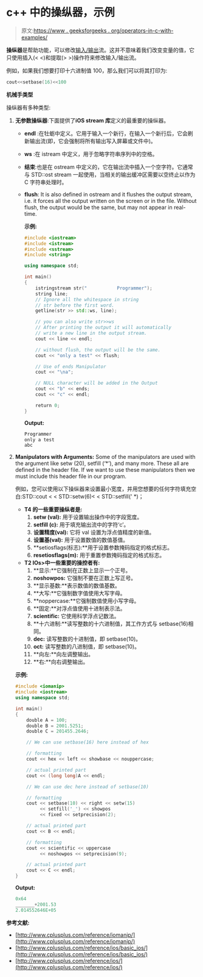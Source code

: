 # c++ 中的操纵器，示例

> 原文:[https://www . geeksforgeeks . org/operators-in-c-with-examples/](https://www.geeksforgeeks.org/manipulators-in-c-with-examples/)

**操纵器**是帮助功能，可以修改[输入/输出](https://www.geeksforgeeks.org/basic-input-output-c/)流。这并不意味着我们改变变量的值，它只使用插入(< <)和提取(> >)操作符来修改输入/输出流。

例如，如果我们想要打印十六进制值 100，那么我们可以将其打印为:

```cpp
cout<<setbase(16)<<100
```

**机械手类型**

操纵器有多种类型:

1.  **无参数操纵器**:下面提供了**iOS stream 库**定义的最重要的操纵器。
    *   **endl** :在牡蛎中定义。它用于输入一个新行，在输入一个新行后，它会刷新输出流(即，它会强制将所有输出写入屏幕或文件中)。
    *   **ws** :在 istream 中定义，用于忽略字符串序列中的空格。
    *   **结束**:也是在 ostream 中定义的，它在输出流中插入一个空字符。它通常与 STD::ost stream 一起使用，当相关的输出缓冲区需要以空终止以作为 C 字符串处理时。
    *   **flush**: It is also defined in ostream and it flushes the output stream, i.e. it forces all the output written on the screen or in the file. Without flush, the output would be the same, but may not appear in real-time.

        **示例:**

        ```cpp
        #include <iostream>
        #include <istream>
        #include <sstream>
        #include <string>

        using namespace std;

        int main()
        {
            istringstream str("           Programmer");
            string line;
            // Ignore all the whitespace in string
            // str before the first word.
            getline(str >> std::ws, line);

            // you can also write str>>ws
            // After printing the output it will automatically
            // write a new line in the output stream.
            cout << line << endl;

            // without flush, the output will be the same.
            cout << "only a test" << flush;

            // Use of ends Manipulator
            cout << "\na";

            // NULL character will be added in the Output
            cout << "b" << ends;
            cout << "c" << endl;

            return 0;
        }
        ```

        **Output:**

        ```cpp
        Programmer
        only a test
        abc

        ```

2.  **Manipulators with Arguments:** Some of the manipulators are used with the argument like setw (20), setfill (‘*’), and many more. These all are defined in the header file. If we want to use these manipulators then we must include this header file in our program.

    例如，您可以使用以下操纵器来设置最小宽度，并用您想要的任何字符填充空白:STD::cout < < STD::setw(6)< < STD::setfill(' *)；

    *   **T4 的一些重要操纵者是:**
        1.  **setw (val):** 用于设置输出操作中的字段宽度。
        2.  **setfill (c):** 用于填充输出流中的字符‘c’。
        3.  **设置精度(val):** 它将 val 设置为浮点值精度的新值。
        4.  **设置基(val):** 用于设置数值的数值基值。
        5.  **setiosflags(标志):**用于设置参数掩码指定的格式标志。
        6.  **resetiosflags(m):** 用于重置参数掩码指定的格式标志。
    *   **T2 IOs>中一些重要的操控者有:**
        1.  **显示:**它强制在正数上显示一个正号。
        2.  **noshowpos:** 它强制不要在正数上写正号。
        3.  **显示基数:**表示数值的数值基数。
        4.  **大写:**它强制数字值使用大写字母。
        5.  **noppercase:**它强制数值使用小写字母。
        6.  **固定:**对浮点值使用十进制表示法。
        7.  **scientific:** 它使用科学浮点记数法。
        8.  **十六进制:**读写整数的十六进制值，其工作方式与 setbase(16)相同。
        9.  **dec:** 读写整数的十进制值，即 setbase(10)。
        10.  **oct:** 读写整数的八进制值，即 setbase(10)。
        11.  **向左:**向左调整输出。
        12.  **右:**向右调整输出。

    **示例:**

    ```cpp
    #include <iomanip>
    #include <iostream>
    using namespace std;

    int main()
    {
        double A = 100;
        double B = 2001.5251;
        double C = 201455.2646;

        // We can use setbase(16) here instead of hex

        // formatting
        cout << hex << left << showbase << nouppercase;

        // actual printed part
        cout << (long long)A << endl;

        // We can use dec here instead of setbase(10)

        // formatting
        cout << setbase(10) << right << setw(15)
             << setfill('_') << showpos
             << fixed << setprecision(2);

        // actual printed part
        cout << B << endl;

        // formatting
        cout << scientific << uppercase
             << noshowpos << setprecision(9);

        // actual printed part
        cout << C << endl;
    }
    ```

    **Output:**

    ```cpp
    0x64
    _______+2001.53
    2.014552646E+05

    ```

**参考文献:**

*   [http://www.cplusplus.com/reference/iomanip/](http://www.cplusplus.com/reference/iomanip/)
*   [http://www.cplusplus.com/reference/ios/basic_ios/](http://www.cplusplus.com/reference/ios/basic_ios/)
*   [http://www.cplusplus.com/reference/ios/](http://www.cplusplus.com/reference/ios/)